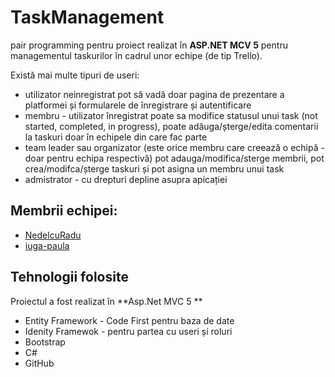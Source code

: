# TaskManagement
pair programming pentru proiect realizat în **ASP.NET MCV 5** pentru managementul taskurilor în cadrul unor echipe (de tip Trello).

Există mai multe tipuri de useri: 
- utilizator neinregistrat pot să vadă doar pagina de prezentare a platformei și   formularele de înregistrare și autentificare
- membru - utilizator înregistrat poate sa modifice statusul unui task (not started, completed, in progress), poate adăuga/șterge/edita comentarii la taskuri doar în echipele din care fac parte
- team leader sau organizator (este orice membru care creează o echipă - doar     pentru echipa respectivă) pot adauga/modifica/sterge membrii, pot crea/modifca/șterge taskuri și pot asigna un membru unui task
- admistrator - cu drepturi depline asupra apicației


## Membrii echipei:
* [NedelcuRadu](https://github.com/NedelcuRadu)
* [iuga-paula](https://github.com/iuga-paula)

## Tehnologii folosite
Proiectul a fost realizat în **Asp.Net MVC 5 **
* Entity Framework - Code First pentru baza de date
* Idenity Framewok - pentru partea cu useri și roluri
* Bootstrap
* C#
* GitHub
